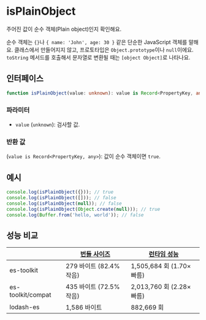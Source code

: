 # isPlainObject

주어진 값이 순수 객체(Plain object)인지 확인해요.

순수 객체는 `{}`나 `{ name: 'John', age: 30 }` 같은 단순한 JavaScript 객체를 말해요. 클래스에서 만들어지지 않고, 프로토타입은 `Object.prototype`이나 `null`이에요. `toString` 메서드를 호출해서 문자열로 변환될 때는 `[object Object]`로 나타나요.

## 인터페이스

```typescript
function isPlainObject(value: unknown): value is Record<PropertyKey, any>;
```

### 파라미터

- `value` (`unknown`): 검사할 값.

### 반환 값

(`value is Record<PropertyKey, any>`): 값이 순수 객체이면 `true`.

## 예시

```typescript
console.log(isPlainObject({})); // true
console.log(isPlainObject([])); // false
console.log(isPlainObject(null)); // false
console.log(isPlainObject(Object.create(null))); // true
console.log(Buffer.from('hello, world')); // false
```

## 성능 비교

|                   | [번들 사이즈](../../bundle-size.md) | [런타임 성능](../../performance.md) |
| ----------------- | ----------------------------------- | ----------------------------------- |
| es-toolkit        | 279 바이트 (82.4% 작음)             | 1,505,684 회 (1.70× 빠름)           |
| es-toolkit/compat | 435 바이트 (72.5% 작음)             | 2,013,760 회 (2.28× 빠름)           |
| lodash-es         | 1,586 바이트                        | 882,669 회                          |
